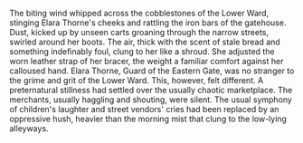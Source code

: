 The biting wind whipped across the cobblestones of the Lower Ward, stinging Elara Thorne's cheeks and rattling the iron bars of the gatehouse.  Dust, kicked up by unseen carts groaning through the narrow streets, swirled around her boots.  The air, thick with the scent of stale bread and something indefinably foul, clung to her like a shroud.  She adjusted the worn leather strap of her bracer, the weight a familiar comfort against her calloused hand.  Elara Thorne, Guard of the Eastern Gate, was no stranger to the grime and grit of the Lower Ward.  This, however, felt different.  A preternatural stillness had settled over the usually chaotic marketplace.  The merchants, usually haggling and shouting, were silent.  The usual symphony of children's laughter and street vendors' cries had been replaced by an oppressive hush, heavier than the morning mist that clung to the low-lying alleyways.
